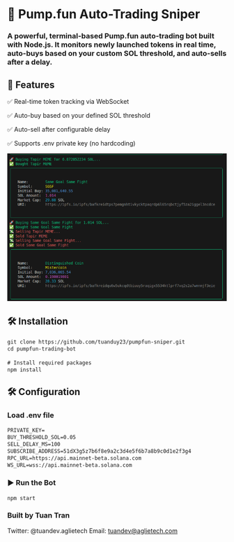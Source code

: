 # 🤖 Pump.fun Auto-Trading Sniper

### A powerful, terminal-based Pump.fun auto-trading bot built with Node.js. It monitors newly launched tokens in real time, auto-buys based on your custom SOL threshold, and auto-sells after a delay.

## 📌 Features
✅ Real-time token tracking via WebSocket

✅ Auto-buy based on your defined SOL threshold

✅ Auto-sell after configurable delay

✅ Supports .env private key (no hardcoding)

![Bot Output Preview](output.png)

## 🛠 Installation
```
git clone https://github.com/tuanduy23/pumpfun-sniper.git
cd pumpfun-trading-bot

# Install required packages
npm install
```




## 🛠 Configuration

### Load .env file
```
PRIVATE_KEY=
BUY_THRESHOLD_SOL=0.05
SELL_DELAY_MS=100
SUBSCRIBE_ADDRESS=51dX3g5z7b6f8e9a2c3d4e5f6b7a8b9c0d1e2f3g4
RPC_URL=https://api.mainnet-beta.solana.com
WS_URL=wss://api.mainnet-beta.solana.com
```

### ▶️ Run the Bot
```
npm start
```
### Built by Tuan Tran
Twitter: @tuandev.aglietech
Email: tuandev@aglietech.com
